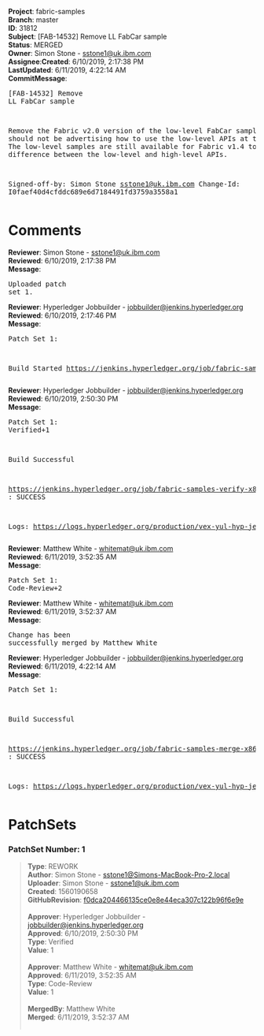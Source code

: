 <strong>Project</strong>: fabric-samples</br><strong>Branch</strong>: master<br><strong>ID</strong>: 31812<br><strong>Subject</strong>: [FAB-14532] Remove LL FabCar sample<br><strong>Status</strong>: MERGED<br><strong>Owner</strong>: Simon Stone - sstone1@uk.ibm.com<br><strong>Assignee</strong>:<strong>Created</strong>: 6/10/2019, 2:17:38 PM<br><strong>LastUpdated</strong>: 6/11/2019, 4:22:14 AM<br><strong>CommitMessage</strong>:<br><pre>[FAB-14532] Remove LL FabCar sample

Remove the Fabric v2.0 version of the low-level FabCar sample. We
should not be advertising how to use the low-level APIs at this
point. The low-level samples are still available for Fabric v1.4
to show the difference between the low-level and high-level APIs.

Signed-off-by: Simon Stone <sstone1@uk.ibm.com>
Change-Id: I0faef40d4cfddc689e6d7184491fd3759a3558a1
</pre><h1>Comments</h1><strong>Reviewer</strong>: Simon Stone - sstone1@uk.ibm.com<br><strong>Reviewed</strong>: 6/10/2019, 2:17:38 PM<br><strong>Message</strong>: <pre>Uploaded patch set 1.</pre><strong>Reviewer</strong>: Hyperledger Jobbuilder - jobbuilder@jenkins.hyperledger.org<br><strong>Reviewed</strong>: 6/10/2019, 2:17:46 PM<br><strong>Message</strong>: <pre>Patch Set 1:

Build Started https://jenkins.hyperledger.org/job/fabric-samples-verify-x86_64/287/</pre><strong>Reviewer</strong>: Hyperledger Jobbuilder - jobbuilder@jenkins.hyperledger.org<br><strong>Reviewed</strong>: 6/10/2019, 2:50:30 PM<br><strong>Message</strong>: <pre>Patch Set 1: Verified+1

Build Successful 

https://jenkins.hyperledger.org/job/fabric-samples-verify-x86_64/287/ : SUCCESS

Logs: https://logs.hyperledger.org/production/vex-yul-hyp-jenkins-3/fabric-samples-verify-x86_64/287</pre><strong>Reviewer</strong>: Matthew White - whitemat@uk.ibm.com<br><strong>Reviewed</strong>: 6/11/2019, 3:52:35 AM<br><strong>Message</strong>: <pre>Patch Set 1: Code-Review+2</pre><strong>Reviewer</strong>: Matthew White - whitemat@uk.ibm.com<br><strong>Reviewed</strong>: 6/11/2019, 3:52:37 AM<br><strong>Message</strong>: <pre>Change has been successfully merged by Matthew White</pre><strong>Reviewer</strong>: Hyperledger Jobbuilder - jobbuilder@jenkins.hyperledger.org<br><strong>Reviewed</strong>: 6/11/2019, 4:22:14 AM<br><strong>Message</strong>: <pre>Patch Set 1:

Build Successful 

https://jenkins.hyperledger.org/job/fabric-samples-merge-x86_64/69/ : SUCCESS

Logs: https://logs.hyperledger.org/production/vex-yul-hyp-jenkins-3/fabric-samples-merge-x86_64/69</pre><h1>PatchSets</h1><h3>PatchSet Number: 1</h3><blockquote><strong>Type</strong>: REWORK<br><strong>Author</strong>: Simon Stone - sstone1@Simons-MacBook-Pro-2.local<br><strong>Uploader</strong>: Simon Stone - sstone1@uk.ibm.com<br><strong>Created</strong>: 1560190658<br><strong>GitHubRevision</strong>: [f0dca204466135ce0e8e44eca307c122b96f6e9e](https://github.com/hyperledger/fabric-samples/commit/f0dca204466135ce0e8e44eca307c122b96f6e9e)<br><br><strong>Approver</strong>: Hyperledger Jobbuilder - jobbuilder@jenkins.hyperledger.org<br><strong>Approved</strong>: 6/10/2019, 2:50:30 PM<br><strong>Type</strong>: Verified<br><strong>Value</strong>: 1<br><br><strong>Approver</strong>: Matthew White - whitemat@uk.ibm.com<br><strong>Approved</strong>: 6/11/2019, 3:52:35 AM<br><strong>Type</strong>: Code-Review<br><strong>Value</strong>: 1<br><br><strong>MergedBy</strong>: Matthew White<br><strong>Merged</strong>: 6/11/2019, 3:52:37 AM<br><br></blockquote>